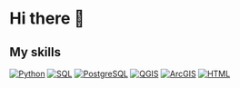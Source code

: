 # Hi there 👋

## My skills

[![Python](https://img.shields.io/badge/-Python-ebeb02?style=for-the-badge&logo=python&logoColor=white)]()
[![SQL](https://img.shields.io/badge/-SQL-00758F?style=for-the-badge&logo=mysql&logoColor=white)]()
[![PostgreSQL](https://img.shields.io/badge/-PostgreSQL-4169E1?style=for-the-badge&logo=postgresql&logoColor=white)]()
[![QGIS](https://img.shields.io/badge/-QGIS-228B22?style=for-the-badge&logo=qgis&logoColor=white)]()
[![ArcGIS](https://img.shields.io/badge/-ArcGIS-8A2BE2?style=for-the-badge&logo=esri&logoColor=white)]()
[![HTML](https://img.shields.io/badge/-HTML-E34F26?style=for-the-badge&logo=html5&logoColor=white)]()
